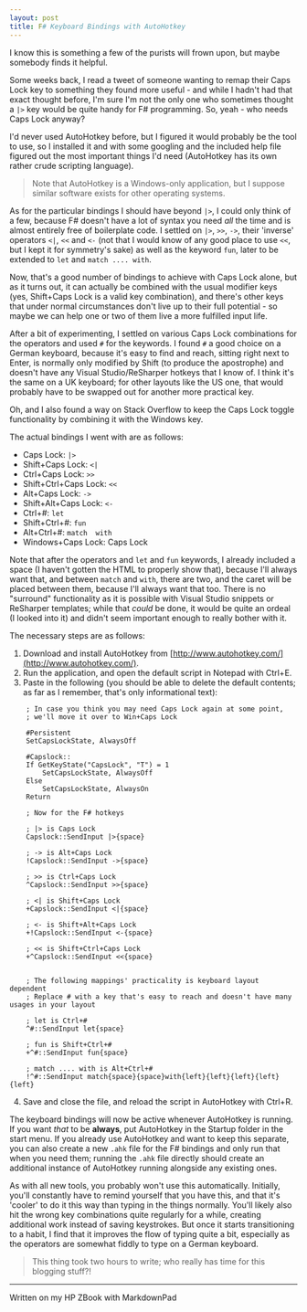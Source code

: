 ```yaml
---
layout: post
title: F# Keyboard Bindings with AutoHotkey 
---
```


I know this is something a few of the purists will frown upon, but maybe somebody finds it helpful.

Some weeks back, I read a tweet of someone wanting to remap their Caps Lock key to something they found more useful - and while I hadn't had that exact thought before, I'm sure I'm not the only one who sometimes thought a `|>` key would be quite handy for F# programming. So, yeah - who needs Caps Lock anyway?

I'd never used AutoHotkey before, but I figured it would probably be the tool to use, so I installed it and with some googling and the included help file figured out the most important things I'd need (AutoHotkey has its own rather crude scripting language).

> Note that AutoHotkey is a Windows-only application, but I suppose similar software exists for other operating systems.

As for the particular bindings I should have beyond `|>`, I could only think of a few, because F# doesn't have a lot of syntax you need *all* the time and is almost entirely free of boilerplate code. I settled on `|>`, `>>`, `->`, their 'inverse' operators `<|`, `<<` and `<-` (not that I would know of any good place to use `<<`, but I kept it for symmetry's sake) as well as the keyword `fun`, later to be extended to `let` and `match .... with`.

Now, that's a good number of bindings to achieve with Caps Lock alone, but as it turns out, it can actually be combined with the usual modifier keys (yes, Shift+Caps Lock is a valid key combination), and there's other keys that under normal circumstances don't live up to their full potential - so maybe we can help one or two of them live a more fulfilled input life.

After a bit of experimenting, I settled on various Caps Lock combinations for the operators and used `#` for the keywords. I found `#` a good choice on a German keyboard, because it's easy to find and reach, sitting right next to Enter, is normally only modified by Shift (to produce the apostrophe) and doesn't have any Visual Studio/ReSharper hotkeys that I know of. I think it's the same on a UK keyboard; for other layouts like the US one, that would probably have to be swapped out for another more practical key.

Oh, and I also found a way on Stack Overflow to keep the Caps Lock toggle functionality by combining it with the Windows key.

The actual bindings I went with are as follows:
 
 * Caps Lock: `|> `
 * Shift+Caps Lock: `<| `
 * Ctrl+Caps Lock: `>> `
 * Shift+Ctrl+Caps Lock: `<< `
 * Alt+Caps Lock: `-> `
 * Shift+Alt+Caps Lock: `<- `
 * Ctrl+#: `let `
 * Shift+Ctrl+#: `fun `
 * Alt+Ctrl+#: `match  with`
 * Windows+Caps Lock: Caps Lock

Note that after the operators and `let` and `fun` keywords, I already included a space (I haven't gotten the HTML to properly show that), because I'll always want that, and between `match` and `with`, there are two, and the caret will be placed between them, because I'll always want that too. There is no "surround" functionality as it is possible with Visual Studio snippets or ReSharper templates; while that *could* be done, it would be quite an ordeal (I looked into it) and didn't seem important enough to really bother with it.

The necessary steps are as follows:

1. Download and install AutoHotkey from [http://www.autohotkey.com/](http://www.autohotkey.com/).
2. Run the application, and open the default script in Notepad with Ctrl+E.
3. Paste in the following (you should be able to delete the default contents; as far as I remember, that's only informational text):

```
    ; In case you think you may need Caps Lock again at some point,
    ; we'll move it over to Win+Caps Lock
    
    #Persistent
    SetCapsLockState, AlwaysOff
    
    #Capslock::
    If GetKeyState("CapsLock", "T") = 1
    	SetCapsLockState, AlwaysOff
    Else
    	SetCapsLockState, AlwaysOn
    Return
    
    ; Now for the F# hotkeys
    
    ; |> is Caps Lock
    Capslock::SendInput |>{space}
    
    ; -> is Alt+Caps Lock
    !Capslock::SendInput ->{space}
    
    ; >> is Ctrl+Caps Lock
    ^Capslock::SendInput >>{space}
    
    ; <| is Shift+Caps Lock
    +Capslock::SendInput <|{space}
    
    ; <- is Shift+Alt+Caps Lock
    +!Capslock::SendInput <-{space}
    
    ; << is Shift+Ctrl+Caps Lock
    +^Capslock::SendInput <<{space}
    
    
    ; The following mappings' practicality is keyboard layout dependent
    ; Replace # with a key that's easy to reach and doesn't have many usages in your layout
    
    ; let is Ctrl+#
    ^#::SendInput let{space}
    
    ; fun is Shift+Ctrl+#
    +^#::SendInput fun{space}
    
    ; match .... with is Alt+Ctrl+#
    !^#::SendInput match{space}{space}with{left}{left}{left}{left}{left}
```

4. Save and close the file, and reload the script in AutoHotkey with Ctrl+R.

The keyboard bindings will now be active whenever AutoHotkey is running. If you want *that* to be **always**, put AutoHotkey in the Startup folder in the start menu. If you already use AutoHotkey and want to keep this separate, you can also create a new `.ahk` file for the F# bindings and only run that when you need them; running the `.ahk` file directly should create an additional instance of AutoHotkey running alongside any existing ones.    
    
As with all new tools, you probably won't use this automatically. Initially, you'll constantly have to remind yourself that you have this, and that it's 'cooler' to do it this way than typing in the things normally. You'll likely also hit the wrong key combinations quite regularly for a while, creating additional work instead of saving keystrokes. But once it starts transitioning to a habit, I find that it improves the flow of typing quite a bit, especially as the operators are somewhat fiddly to type on a German keyboard.  


> This thing took two hours to write; who really has time for this blogging stuff?!


---
Written on my HP ZBook with MarkdownPad